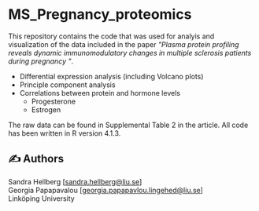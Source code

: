 # MS_Pregnancy_proteomics

This repository contains the code that was used for analyis and visualization of the data included in the paper *"Plasma protein profiling reveals dynamic immunomodulatory changes in multiple sclerosis patients during pregnancy "*. 

- Differential expression analysis (including Volcano plots)
- Principle component analysis
- Correlations between protein and hormone levels
	- Progesterone
	- Estrogen

The raw data can be found in Supplemental Table 2 in the article. All code has been written in R version 4.1.3. 

## :writing_hand: Authors

Sandra Hellberg [sandra.hellberg@liu.se] <br />
Georgia Papapavalou [georgia.papapavlou.lingehed@liu.se] <br />
Linköping University